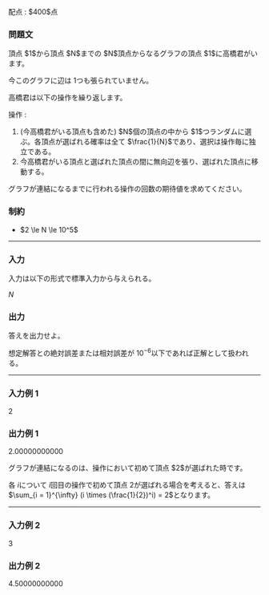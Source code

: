 
<div>

<span>

<span>

<p>
配点 : $400$点
</p>

<div>

<section>

### **問題文**

<p>
頂点 $1$から頂点 $N$までの $N$頂点からなるグラフの頂点 $1$に高橋君がいます。

今このグラフに辺は $1$つも張られていません。

高橋君は以下の操作を繰り返します。
</p>

<p>
操作 :  
</p>

<ol>

<li>
(今高橋君がいる頂点も含めた) $N$個の頂点の中から $1$つランダムに選ぶ。各頂点が選ばれる確率は全て $\frac{1}{N}$であり、選択は操作毎に独立である。  
</li>

<li>
今高橋君がいる頂点と選ばれた頂点の間に無向辺を張り、選ばれた頂点に移動する。
</li>

</ol>

<p>
グラフが連結になるまでに行われる操作の回数の期待値を求めてください。  
</p>

</section>

</div>

<div>

<section>

### **制約**

<ul>

<li>
$2 \le N \le 10^5$
</li>

</ul>

</section>

</div>

---

<div>

<div>

<section>

### **入力**

<p>
入力は以下の形式で標準入力から与えられる。
</p>

<div>

$N$
</div>

</section>

</div>

<div>

<section>

### **出力**

<p>
答えを出力せよ。

想定解答との絶対誤差または相対誤差が $10^{-6}$以下であれば正解として扱われる。  
</p>

</section>

</div>

</div>

---

<div>

<section>

### **入力例 1**

<div>

2

</div>

</section>

</div>

<div>

<section>

### **出力例 1**

<div>

2.00000000000

</div>

<p>
グラフが連結になるのは、操作において初めて頂点 $2$が選ばれた時です。

各 $i$について $i$回目の操作で初めて頂点 $2$が選ばれる場合を考えると、答えは $\sum_{i = 1}^{\infty} (i \times (\frac{1}{2})^i) = 2$となります。  
</p>

</section>

</div>

---

<div>

<section>

### **入力例 2**

<div>

3

</div>

</section>

</div>

<div>

<section>

### **出力例 2**

<div>

4.50000000000

</div>

</section>

</div>

</span>

</span>

</div>
